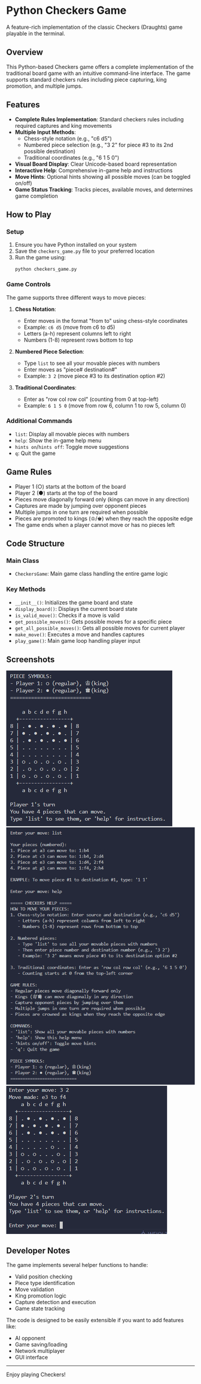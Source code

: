 # Python Checkers Game

A feature-rich implementation of the classic Checkers (Draughts) game playable in the terminal.

## Overview

This Python-based Checkers game offers a complete implementation of the traditional board game with an intuitive command-line interface. The game supports standard checkers rules including piece capturing, king promotion, and multiple jumps.

## Features

- **Complete Rules Implementation**: Standard checkers rules including required captures and king movements
- **Multiple Input Methods**:
  - Chess-style notation (e.g., "c6 d5")
  - Numbered piece selection (e.g., "3 2" for piece #3 to its 2nd possible destination)
  - Traditional coordinates (e.g., "6 1 5 0")
- **Visual Board Display**: Clear Unicode-based board representation
- **Interactive Help**: Comprehensive in-game help and instructions
- **Move Hints**: Optional hints showing all possible moves (can be toggled on/off)
- **Game Status Tracking**: Tracks pieces, available moves, and determines game completion

## How to Play

### Setup

1. Ensure you have Python installed on your system
2. Save the `checkers_game.py` file to your preferred location
3. Run the game using:
   ```
   python checkers_game.py
   ```

### Game Controls

The game supports three different ways to move pieces:

1. **Chess Notation**:
   - Enter moves in the format "from to" using chess-style coordinates
   - Example: `c6 d5` (move from c6 to d5)
   - Letters (a-h) represent columns left to right
   - Numbers (1-8) represent rows bottom to top

2. **Numbered Piece Selection**:
   - Type `list` to see all your movable pieces with numbers
   - Enter moves as "piece# destination#"
   - Example: `3 2` (move piece #3 to its destination option #2)

3. **Traditional Coordinates**:
   - Enter as "row col row col" (counting from 0 at top-left)
   - Example: `6 1 5 0` (move from row 6, column 1 to row 5, column 0)

### Additional Commands

- `list`: Display all movable pieces with numbers
- `help`: Show the in-game help menu
- `hints on`/`hints off`: Toggle move suggestions
- `q`: Quit the game

## Game Rules

- Player 1 (○) starts at the bottom of the board
- Player 2 (●) starts at the top of the board
- Pieces move diagonally forward only (kings can move in any direction)
- Captures are made by jumping over opponent pieces
- Multiple jumps in one turn are required when possible
- Pieces are promoted to kings (♔/♚) when they reach the opposite edge
- The game ends when a player cannot move or has no pieces left

## Code Structure

### Main Class
- `CheckersGame`: Main game class handling the entire game logic

### Key Methods
- `__init__()`: Initializes the game board and state
- `display_board()`: Displays the current board state
- `is_valid_move()`: Checks if a move is valid
- `get_possible_moves()`: Gets possible moves for a specific piece
- `get_all_possible_moves()`: Gets all possible moves for current player
- `make_move()`: Executes a move and handles captures
- `play_game()`: Main game loop handling player input

## Screenshots
![alt text](image.png)
![alt text](image-1.png)
![alt text](image-2.png)


## Developer Notes

The game implements several helper functions to handle:
- Valid position checking
- Piece type identification
- Move validation
- King promotion logic
- Capture detection and execution
- Game state tracking

The code is designed to be easily extensible if you want to add features like:
- AI opponent
- Game saving/loading
- Network multiplayer
- GUI interface

---

Enjoy playing Checkers!